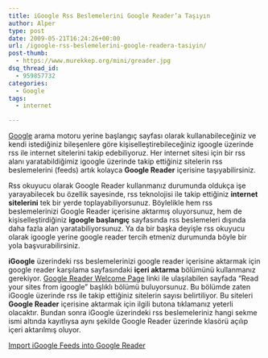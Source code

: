 ```yaml
---
title: iGoogle Rss Beslemelerini Google Reader’a Taşıyın
author: Alper
type: post
date: 2009-05-21T16:24:26+00:00
url: /igoogle-rss-beslemelerini-google-readera-tasiyin/
post-thumb:
  - https://www.murekkep.org/mini/greader.jpg
dsq_thread_id:
  - 959857732
categories:
  - Google
tags:
  - internet

---
```

[Google][1] arama motoru yerine başlangıç sayfası olarak kullanabileceğiniz ve kendi istediğiniz bileşenlere göre kişiselleştirebileceğiniz igoogle üzerinde rss ile internet sitelerini takip edebiliyoruz. Her internet sitesi için bir rss alanı yaratabildiğimiz igoogle üzerinde takip ettiğiniz sitelerin rss beslemelerini (feeds) artık kolayca **Google Reader** içerisine taşıyabilirsiniz. 

Rss okuyucu olarak Google Reader kullanmanız durumunda oldukça işe yarayabilecek bu özellik sayesinde, rss teknolojisi ile takip ettiğiniz **internet sitelerini** tek bir yerde toplayabiliyorsunuz. Böylelikle hem rss beslemelerinizi Google Reader içerisine aktarmış oluyorsunuz, hem de kişiselleştirdiğiniz **igoogle başlangıç** sayfasında rss beslemeleri dışında daha fazla alan yaratabiliyorsunuz. Ya da bir başka deyişle rss okuyucu olarak igoogle yerine google reader tercih etmeniz durumunda böyle bir yola başvurabilirsiniz. 

**iGoogle** üzerindeki rss beslemelerinizi google reader içerisine aktarmak için google reader karşılama sayfasındaki **içeri aktarma** bölümünü kullanmanız gerekiyor. <a href="https://www.google.com/reader/view/#welcome-page" target="_blank" class="broken_link">Google Reader Welcome Page</a> linki ile ulaşılabilen sayfada &#8220;Read your sites from igoogle&#8221; başlıklı bölümü buluyorsunuz. Bu bölümde zaten iGoogle üzerinde rss ile takip ettiğiniz sitelerin sayısı belirtiliyor. Bu siteleri **Google Reader** içerisine aktarmak için ilgili butona tıklamanız yeterli olacaktır. Bundan sonra iGoogle üzerindeki rss beslemeleriniz hangi sekme ismi altında kayıtlıysa aynı şekilde Google Reader üzerinde klasörü açılıp içeri aktarılmış oluyor. 

[Import iGoogle Feeds into Google Reader][2]

 [1]: https://www.murekkep.org/konu/web-uygulamalari-ve-internet/google
 [2]: https://googlesystem.blogspot.com/2009/05/import-igoogle-feeds-in-google-reader.html